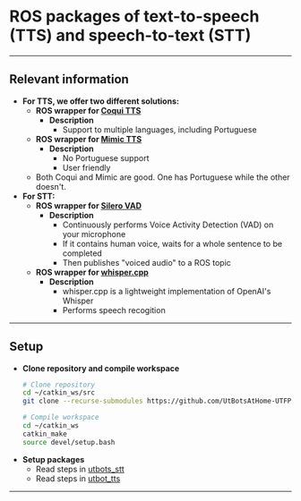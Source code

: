 # ROS packages of text-to-speech (TTS) and speech-to-text (STT)
---
## Relevant information
- **For TTS, we offer two different solutions:**
    - **ROS wrapper for [Coqui TTS](https://github.com/coqui-ai/TTS)**
        - **Description**
            - Support to multiple languages, including Portuguese
    - **ROS wrapper for [Mimic TTS](https://github.com/MycroftAI/mimic3)**
        - **Description**
            - No Portuguese support
            - User friendly
    - Both Coqui and Mimic are good. One has Portuguese while the other doesn't.
- **For STT:**
    - **ROS wrapper for [Silero VAD](https://github.com/snakers4/silero-vad)**
        - **Description**
            - Continuously performs Voice Activity Detection (VAD) on your microphone
            - If it contains human voice, waits for a whole sentence to be completed
            - Then publishes "voiced audio" to a ROS topic
    - **ROS wrapper for [whisper.cpp](https://github.com/ggerganov/whisper.cpp)**
        - **Description**
            - whisper.cpp is a lightweight implementation of OpenAI's Whisper
            - Performs speech recogition
---
## Setup
- **Clone repository and compile workspace**
    ```bash
    # Clone repository
    cd ~/catkin_ws/src
    git clone --recurse-submodules https://github.com/UtBotsAtHome-UTFPR/utbots_voice.git

    # Compile workspace
    cd ~/catkin_ws
    catkin_make
    source devel/setup.bash
    ```
- **Setup packages**
    - Read steps in [utbots_stt](https://github.com/UtBotsAtHome-UTFPR/utbots_voice/blob/master/utbots_stt)
    - Read steps in [utbot_tts](https://github.com/UtBotsAtHome-UTFPR/utbots_voice/tree/master/utbots_tts)
---